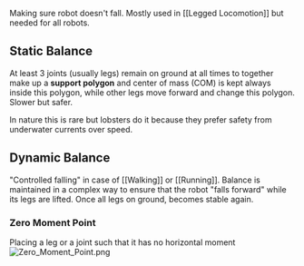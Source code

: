 Making sure robot doesn't fall.
Mostly used in [[Legged Locomotion]] but needed for all robots.

## Static Balance

At least 3 joints (usually legs) remain on ground at all times to together make up a **support polygon** and center of mass (COM) is kept always inside this polygon, while other legs move forward and change this polygon.
Slower but safer.

In nature this is rare but lobsters do it because they prefer safety from underwater currents over speed.

## Dynamic Balance

"Controlled falling" in case of [[Walking]] or [[Running]].
Balance is maintained in a complex way to ensure that the robot "falls forward" while its legs are lifted. Once all legs on ground, becomes stable again.

### Zero Moment Point

Placing a leg or a joint such that it has no horizontal moment
![Zero_Moment_Point.png](zero_moment_point.png)
